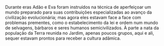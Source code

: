 ﻿Durante eras Adão e Eva foram instruídos na técnica de aperfeiçoar um mundo preparado para suas contribuições especializadas ao avanço da civilização evolucionária; mas agora eles estavam face a face com problemas prementes, como o estabelecimento da lei e ordem num mundo de selvagens, bárbaros e seres humanos semicivilizados. À parte a nata da população da Terra reunida no Jardim, apenas poucos grupos, aqui e ali, sequer estavam prontos para receber a cultura adâmica.